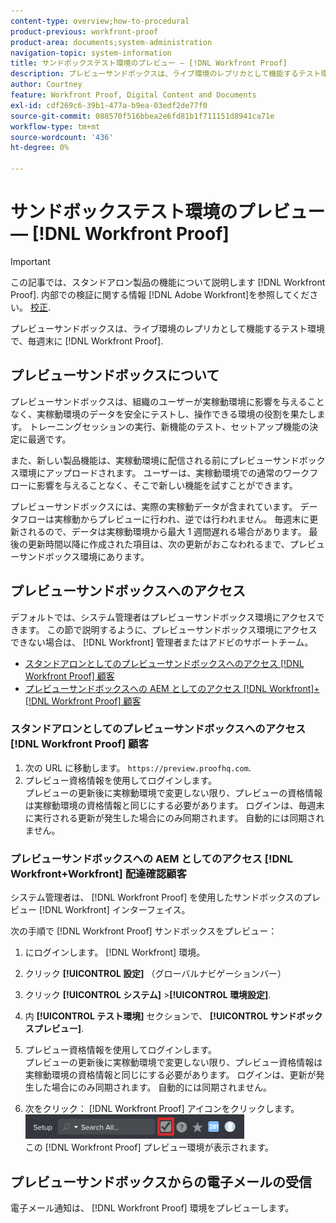 ```yaml
---
content-type: overview;how-to-procedural
product-previous: workfront-proof
product-area: documents;system-administration
navigation-topic: system-information
title: サンドボックステスト環境のプレビュー — [!DNL Workfront Proof]
description: プレビューサンドボックスは、ライブ環境のレプリカとして機能するテスト環境で、毎週末に [!DNL Workfront Proof].
author: Courtney
feature: Workfront Proof, Digital Content and Documents
exl-id: cdf269c6-39b1-477a-b9ea-03edf2de77f0
source-git-commit: 088570f516bbea2e6fd81b1f711151d8941ca71e
workflow-type: tm+mt
source-wordcount: '436'
ht-degree: 0%

---
```


# サンドボックステスト環境のプレビュー — [!DNL Workfront Proof]

>[!IMPORTANT]
>
>この記事では、スタンドアロン製品の機能について説明します [!DNL Workfront Proof]. 内部での検証に関する情報 [!DNL Adobe Workfront]を参照してください。 [校正](../../../review-and-approve-work/proofing/proofing.md).

プレビューサンドボックスは、ライブ環境のレプリカとして機能するテスト環境で、毎週末に [!DNL Workfront Proof].

## プレビューサンドボックスについて

プレビューサンドボックスは、組織のユーザーが実稼動環境に影響を与えることなく、実稼動環境のデータを安全にテストし、操作できる環境の役割を果たします。 トレーニングセッションの実行、新機能のテスト、セットアップ機能の決定に最適です。

また、新しい製品機能は、実稼動環境に配信される前にプレビューサンドボックス環境にアップロードされます。 ユーザーは、実稼動環境での通常のワークフローに影響を与えることなく、そこで新しい機能を試すことができます。

プレビューサンドボックスには、実際の実稼動データが含まれています。 データフローは実稼動からプレビューに行われ、逆では行われません。 毎週末に更新されるので、データは実稼動環境から最大 1 週間遅れる場合があります。 最後の更新時間以降に作成された項目は、次の更新がおこなわれるまで、プレビューサンドボックス環境にあります。

## プレビューサンドボックスへのアクセス

デフォルトでは、システム管理者はプレビューサンドボックス環境にアクセスできます。 この節で説明するように、プレビューサンドボックス環境にアクセスできない場合は、 [!DNL Workfront] 管理者またはアドビのサポートチーム。

* [スタンドアロンとしてのプレビューサンドボックスへのアクセス [!DNL Workfront Proof] 顧客](#accessing-the-preview-sandbox-as-a-stand-alone-workfront-proof-customer)
* [プレビューサンドボックスへの AEM としてのアクセス [!DNL Workfront]+[!DNL Workfront Proof] 顧客](#accessing-the-preview-sandbox-as-a-workfrontworkfront-proof-customer)

### スタンドアロンとしてのプレビューサンドボックスへのアクセス [!DNL Workfront Proof] 顧客

1. 次の URL に移動します。  `https://preview.proofhq.com`.
1. プレビュー資格情報を使用してログインします。\
   プレビューの更新後に実稼動環境で変更しない限り、プレビューの資格情報は実稼動環境の資格情報と同じにする必要があります。 ログインは、毎週末に実行される更新が発生した場合にのみ同期されます。 自動的には同期されません。

### プレビューサンドボックスへの AEM としてのアクセス [!DNL Workfront+Workfront] 配達確認顧客

システム管理者は、 [!DNL Workfront Proof] を使用したサンドボックスのプレビュー [!DNL Workfront] インターフェイス。

次の手順で [!DNL Workfront Proof] サンドボックスをプレビュー：

1. にログインします。 [!DNL Workfront] 環境。
1. クリック **[!UICONTROL 設定]** （グローバルナビゲーションバー）
1. クリック **[!UICONTROL システム]** >**[!UICONTROL 環境設定]**.

1. 内 **[!UICONTROL テスト環境]** セクションで、 **[!UICONTROL サンドボックスプレビュー]**.

1. プレビュー資格情報を使用してログインします。\
   プレビューの更新後に実稼動環境で変更しない限り、プレビュー資格情報は実稼動環境の資格情報と同じにする必要があります。 ログインは、更新が発生した場合にのみ同期されます。 自動的には同期されません。
1. 次をクリック： [!DNL Workfront Proof] アイコンをクリックします。\
   ![proof_access_proofhq.png](assets/proof-access-proofhq-350x39.png)\
   この [!DNL Workfront Proof] プレビュー環境が表示されます。

## プレビューサンドボックスからの電子メールの受信

電子メール通知は、 [!DNL Workfront Proof] 環境をプレビューします。
